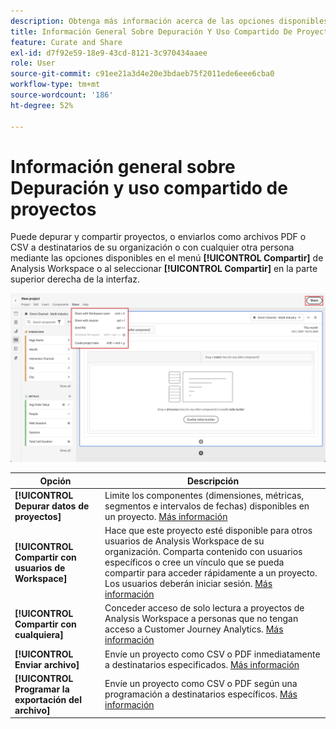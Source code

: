 ```yaml
---
description: Obtenga más información acerca de las opciones disponibles para depurar y compartir proyectos de Analysis Workspace.
title: Información General Sobre Depuración Y Uso Compartido De Proyectos
feature: Curate and Share
exl-id: d7f92e59-18e9-43cd-8121-3c970434aaee
role: User
source-git-commit: c91ee21a3d4e20e3bdaeb75f2011ede6eee6cba0
workflow-type: tm+mt
source-wordcount: '186'
ht-degree: 52%

---
```


# Información general sobre Depuración y uso compartido de proyectos

Puede depurar y compartir proyectos, o enviarlos como archivos PDF o CSV a destinatarios de su organización o con cualquier otra persona mediante las opciones disponibles en el menú **[!UICONTROL Compartir]** de Analysis Workspace o al seleccionar **[!UICONTROL Compartir]** en la parte superior derecha de la interfaz.

![Compartir opciones](assets/share-options.png)

| Opción | Descripción |
|---|---|
| **[!UICONTROL Depurar datos de proyectos]** | Limite los componentes (dimensiones, métricas, segmentos e intervalos de fechas) disponibles en un proyecto. [Más información](/help/analysis-workspace/curate-share/curate.md) |
| **[!UICONTROL Compartir con usuarios de Workspace]** | Hace que este proyecto esté disponible para otros usuarios de Analysis Workspace de su organización. Comparta contenido con usuarios específicos o cree un vínculo que se pueda compartir para acceder rápidamente a un proyecto. Los usuarios deberán iniciar sesión. [Más información](/help/analysis-workspace/curate-share/share-projects.md) |
| **[!UICONTROL Compartir con cualquiera]** | Conceder acceso de solo lectura a proyectos de Analysis Workspace a personas que no tengan acceso a Customer Journey Analytics. [Más información](/help/analysis-workspace/curate-share/share-projects.md) |
| **[!UICONTROL Enviar archivo]** | Envíe un proyecto como CSV o PDF inmediatamente a destinatarios especificados. [Más información](/help/analysis-workspace/export/t-schedule-report.md) |
| **[!UICONTROL Programar la exportación del archivo]** | Envíe un proyecto como CSV o PDF según una programación a destinatarios específicos. [Más información](/help/analysis-workspace/export/t-schedule-report.md) |

